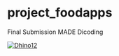 # project_foodapps
Final Submission MADE Dicoding

[![Dhino12](https://circleci.com/gh/Dhino12/project_foodapps.svg?style=shield)](https://app.circleci.com/pipelines/github/Dhino12/project_foodapps)
